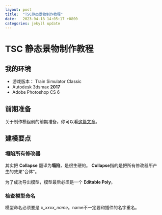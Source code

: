 ```yaml
---
layout: post
title:  "TSC静态景物制作教程"
date:   2023-04-18 14:05:17 +0800
categories: jekyll update
---
```

# TSC 静态景物制作教程

## 我的环境
* 游戏版本： Train Simulator Classic
* Autodesk 3dsmax **2017**
* Adobe Photoshop CS 6

## 前期准备
关于制作模组前的前期准备，你可以看[这篇文章](https://eviswong.github.io/jekyll/update/2023/01/05/provider-product-setup.html)。

## 建模要点
### 塌陷所有修改器
其实把 **Collapse** 翻译为**塌陷**，是很生硬的。 **Collapse**指的是把所有修改器所产生的效果"合体"。

为了成功导出模型，模型最后必须是一个 **Editable Poly**。

### 检查模型命名
模型命名必须要是 *x_xxxx_name*。name不一定要和插件的名字重名。
